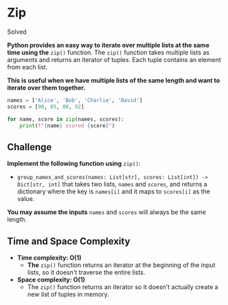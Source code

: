 # Zip

Solved

**Python provides an easy way to iterate over multiple lists at the same time using the** `zip()` function. The `zip()` function takes multiple lists as arguments and returns an iterator of tuples. Each tuple contains an element from each list.

**This is useful when we have multiple lists of the same length and want to iterate over them together.**

```python
names = ['Alice', 'Bob', 'Charlie', 'David']
scores = [90, 85, 88, 92]

for name, score in zip(names, scores):
    print(f"{name} scored {score}")
```

## Challenge

**Implement the following function using** `zip()`:
* `group_names_and_scores(names: List[str], scores: List[int]) -> Dict[str, int]` that takes two lists, `names` and `scores`, and returns a dictionary where the key is `names[i]` and it maps to `scores[i]` as the value.

**You may assume the inputs** `names` and `scores` will always be the same length.

## Time and Space Complexity

* **Time complexity: O(1)**
   * **The** `zip()` function returns an iterator at the beginning of the input lists, so it doesn't traverse the entire lists.
* **Space complexity: O(1)**
   * The `zip()` function returns an iterator so it doesn't actually create a new list of tuples in memory.